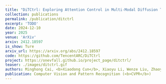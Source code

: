 ```yaml
---
title: "DiTCtrl: Exploring Attention Control in Multi-Modal Diffusion Transformer for Tuning-Free Multi-Prompt Longer Video Generation"
collection: publications
permalink: /publication/ditctrl
excerpt: 'TODO'
date: 2024-12-10
year: 2025
venue: 'ArXiv'
arxiv: 2412.18597
is_show: Ture
arxiv_url: https://arxiv.org/abs/2412.18597
code: https://github.com/TencentARC/DiTCtrl
project: https://onevfall.github.io/project_page/ditctrl/
teaser: ./images/ditctrl.gif
authors: Minghong Cai, <b>Xiaodong Cun</b>, Xiaoyu Li, Wenze Liu, Zhaoyang Zhang, Yong Zhang, Ying Shan, Xiangyu Yue
publication: Computer Vision and Pattern Recognition (<b>CVPR</b>)
---
```

